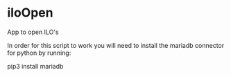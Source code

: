 # iloOpen
App to open ILO's

In order for this script to work you will need to install the mariadb connector for python by running:

pip3 install mariadb

